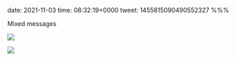 date: 2021-11-03
time: 08:32:19+0000
tweet: 1455815090490552327
%%%

Mixed messages

![](FDQYGgKX0AE69lt.jpg)

![](FDQYGiUXIAMhsl6.jpg)
